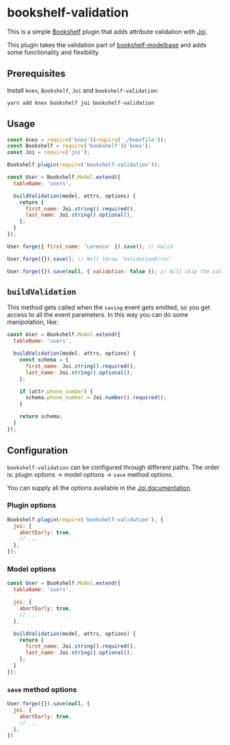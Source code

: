 # bookshelf-validation

This is a simple [Bookshelf](http://bookshelfjs.org/) plugin that adds attribute validation with [Joi](https://github.com/hapijs/joi).

This plugin takes the validation part of [bookshelf-modelbase](https://github.com/bsiddiqui/bookshelf-modelbase) and adds some functionality and flexibility.

## Prerequisites

Install `knex`, `Bookshelf`, `Joi` and `bookshelf-validation`:

```
yarn add knex bookshelf joi bookshelf-validation
```

## Usage

```javascript
const knex = require('knex')(require('./knexfile'));
const Bookshelf = require('bookshelf')('knex');
const Joi = require('joi');

Bookshelf.plugin(require('bookshelf-validation'));

const User = Bookshelf.Model.extend({
  tableName: 'users',

  buildValidation(model, attrs, options) {
    return {
      first_name: Joi.string().required(),
      last_name: Joi.string().optional(),
    };
  }
});

User.forge({ first_name: 'Lorenzo' }).save(); // Valid

User.forge({}).save(); // Will throw `ValidationError`

User.forge({}).save(null, { validation: false }); // Will skip the validation
```

## `buildValidation`

This method gets called when the `saving` event gets emitted, so you get access to all the event parameters. In this way you can do some manipolation, like:

```javascript
const User = Bookshelf.Model.extend({
  tableName: 'users',

  buildValidation(model, attrs, options) {
    const schema = {
      first_name: Joi.string().required(),
      last_name: Joi.string().optional(),
    };

    if (attr.phone_number) {
      schema.phone_number = Joi.number().required();
    }

    return schema;
  }
});
```

## Configuration

`bookshelf-validation` can be configured through different paths. The order is: plugin options -> model options -> `save` method options.

You can supply all the options available in the [Joi documentation](https://github.com/hapijs/joi/blob/v13.0.2/API.md#validatevalue-schema-options-callback).

### Plugin options

```javascript
Bookshelf.plugin(require('bookshelf-validation'), {
  joi: {
    abortEarly: true,
    // ...
  },
});
```

### Model options

```javascript
const User = Bookshelf.Model.extend({
  tableName: 'users',

  joi: {
    abortEarly: true,
    // ...
  },

  buildValidation(model, attrs, options) {
    return {
      first_name: Joi.string().required(),
      last_name: Joi.string().optional(),
    };
  }
});
```

### `save` method options

```javascript
User.forge({}).save(null, {
  joi: {
    abortEarly: true,
    // ...
  },
})
```
